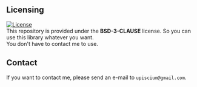 ## Licensing
[![License](https://img.shields.io/badge/License-BSD_3--Clause-blue.svg)](https://opensource.org/licenses/BSD-3-Clause)\
This repository is provided under the **BSD-3-CLAUSE** license. So you can use this library whatever you want.\
You don't have to contact me to use.

## Contact
If you want to contact me, please send an e-mail to `upiscium@gmail.com`.
